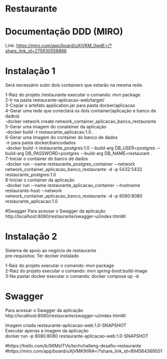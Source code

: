 # Restaurante

# Documentação DDD (MIRO)
Link: https://miro.com/app/board/uXjVKM_0wdE=/?share_link_id=275930558866

# Instalação 1
Será necessário subir dois containers que estarão na mesma rede.
<p>
1-Raiz do projeto /restaurante executar o comando: mvn package </br>
2-Ir na pasta restaurante-aplicacao-web/target/ </br>
3-Copiar o artefato application.jar para pasta docker/aplicacao </br>
4-Gerar uma rede que conectará os dois container(aplicação e banco de dados) </br>
-docker network create network_container_aplicacao_banco_restaurante </br>
5-Gerar uma imagem do conateiner da aplicação </br>
-docker build -t restaurante_aplicacao:1.0 . </br>
6-Gerar uma imagem do container do banco de dados </br>
-ir para pasta docker/bancodados </br>
-docker build -t restaurante_postgres:1.0 --build-arg DB_USER=postgres --build-arg DB_PASSWORD=postgres --build-arg DB_NAME=restaurant .</br>
7-Iniciar o container do banco de dados </br>
-docker run --name restaurante_postgres_container --network network_container_aplicacao_banco_restaurante -d -p 5432:5432 restaurante_postgres:1.0 </br>
8-Iniciar o container da aplicação </br>
-docker run  --name restaurante_aplicacao_container --hostname restaurante-host --network network_container_aplicacao_banco_restaurante -d -p 8080:8080 restaurante_aplicacao:1.0 </br>
</p>
#Swagger
Para acessar o Swagger da aplicação
http://localhost:8080/restaurante/swagger-ui/index.html#/
</p>

# Instalação 2

<p>
Sistema de apoio ao negócio de restaurante </br>
pre-requisitos: Ter docker instalado </br>

1-Raiz do projeto executar o comando: mvn package </br>
2-Raiz do projeto executar o comando: mvn spring-boot:build-image </br>
3-Na pastar docker executar o comando: docker compose up -d </br>


# Swagger
Para acessar o Swagger da aplicação </br>
http://localhost:8080/restaurante/swagger-ui/index.html#/ </br>

Imagem criada restaurante-aplicacao-web:1.0-SNAPSHOT </br>
Executar apenas a imagem da aplicação </br>
docker run -p 8080:8080 restaurante-aplicacao-web:1.0-SNAPSHOT </br>
</p>
<p>
#https://trello.com/b/66MzITVs/techchalleng-desafio-restaurante </br>
#https://miro.com/app/board/uXjVMK9tIRA=/?share_link_id=894564369501 </br>
</p>
